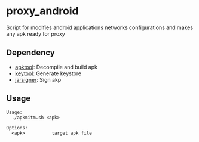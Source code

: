 # proxy_android
Script for modifies android applications networks configurations and makes any apk ready for proxy

## Dependency

- [apktool](https://ibotpeaches.github.io/Apktool/): Decompile and build apk
- [keytool](https://docs.oracle.com/javase/7/docs/technotes/tools/solaris/keytool.html): Generate keystore
- [jarsigner](https://docs.oracle.com/javase/7/docs/technotes/tools/windows/jarsigner.html): Sign akp

## Usage

```
Usage:
  ./apkmitm.sh <apk>

Options:
  <apk>          target apk file
